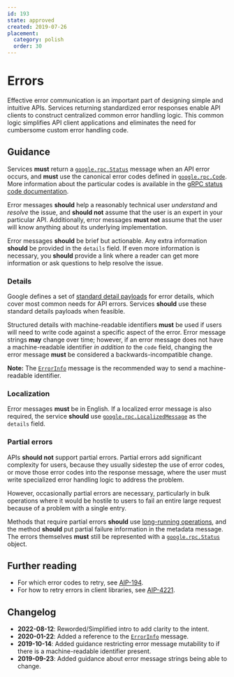 ```yaml
---
id: 193
state: approved
created: 2019-07-26
placement:
  category: polish
  order: 30
---
```


# Errors

Effective error communication is an important part of designing simple and
intuitive APIs. Services returning standardized error responses enable API
clients to construct centralized common error handling logic. This common logic
simplifies API client applications and eliminates the need for cumbersome
custom error handling code.

## Guidance

Services **must** return a [`google.rpc.Status`][Status] message when an API
error occurs, and **must** use the canonical error codes defined in
[`google.rpc.Code`][Code]. More information about the particular codes is
available in the [gRPC status code documentation][].

Error messages **should** help a reasonably technical user _understand_ and
_resolve_ the issue, and **should not** assume that the user is an expert in
your particular API. Additionally, error messages **must not** assume that the
user will know anything about its underlying implementation.

Error messages **should** be brief but actionable. Any extra information
**should** be provided in the `details` field. If even more information is
necessary, you **should** provide a link where a reader can get more
information or ask questions to help resolve the issue.

### Details

Google defines a set of [standard detail payloads][details] for error details,
which cover most common needs for API errors. Services **should** use these
standard details payloads when feasible.

Structured details with machine-readable identifiers **must** be used if users
will need to write code against a specific aspect of the error. Error message
strings **may** change over time; however, if an error message does not have a
machine-readable identifier _in addition to_ the `code` field, changing the
error message **must** be considered a backwards-incompatible change.

**Note:** The [`ErrorInfo`][ErrorInfo] message is the recommended way to send a
machine-readable identifier.

### Localization

Error messages **must** be in English. If a localized error message is also
required, the service **should** use [`google.rpc.LocalizedMessage`][details]
as the `details` field.

### Partial errors

APIs **should not** support partial errors. Partial errors add significant
complexity for users, because they usually sidestep the use of error codes, or
move those error codes into the response message, where the user must write
specialized error handling logic to address the problem.

However, occasionally partial errors are necessary, particularly in bulk
operations where it would be hostile to users to fail an entire large request
because of a problem with a single entry.

Methods that require partial errors **should** use [long-running operations][],
and the method **should** put partial failure information in the metadata
message. The errors themselves **must** still be represented with a
[`google.rpc.Status`][Status] object.

## Further reading

- For which error codes to retry, see [AIP-194](https://aip.dev/194).
- For how to retry errors in client libraries, see [AIP-4221](https://aip.dev/client-libraries/4221).

## Changelog

- **2022-08-12**: Reworded/Simplified intro to add clarity to the intent.
- **2020-01-22**: Added a reference to the [`ErrorInfo`][ErrorInfo] message.
- **2019-10-14**: Added guidance restricting error message mutability to if
  there is a machine-readable identifier present.
- **2019-09-23**: Added guidance about error message strings being able to
  change.

<!-- prettier-ignore-start -->
[aip-4221]: ../client-libraries/4221.md
[details]: https://github.com/googleapis/googleapis/blob/master/google/rpc/error_details.proto
[ErrorInfo]: https://github.com/googleapis/googleapis/blob/master/google/rpc/error_details.proto#L111
[grpc status code documentation]: https://github.com/grpc/grpc/blob/master/doc/statuscodes.md
[Code]: https://github.com/googleapis/googleapis/blob/master/google/rpc/code.proto
[Status]: https://github.com/googleapis/googleapis/blob/master/google/rpc/status.proto
[long-running operations]: ./0151.md
<!-- prettier-ignore-end -->
